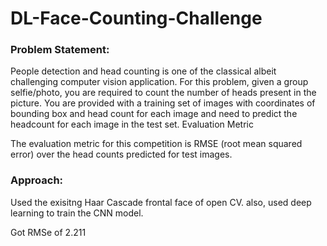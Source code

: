 # DL-Face-Counting-Challenge

### Problem Statement:

People detection and head counting is one of the classical albeit challenging computer vision application. For this problem, given a group selfie/photo, you are required to count the number of heads present in the picture. You are provided with a training set of images with coordinates of bounding box and head count for each image and need to predict the headcount for each image in the test set.
Evaluation Metric

The evaluation metric for this competition is RMSE (root mean squared error) over the head counts predicted for test images.


### Approach:

Used the exisitng Haar Cascade frontal face of open CV.
also, used deep learning to train the CNN model.

Got RMSe of 2.211

